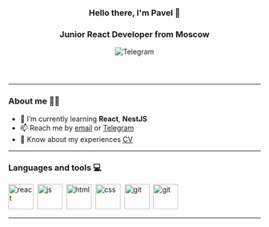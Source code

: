 <header id="header" align="center">
  <h3>Hello there, I'm Pavel 👋</h3>
  <h3>Junior React Developer from Moscow</h3>
  <div margin-top="10px" id="socials" align="center">
    <div id="telegram">
      <a href="https://t.me/we_we_13"></a>
      <img src="https://img.shields.io/badge/Telegram-blue?style=for-the-badge&logo=telegram&logoColor=white" alt="Telegram"/>
    </div>
  </div>
</header>

---

### About me 👨‍💻

- 🌱 I’m currently learning **React**, **NestJS**
- 📫 Reach me by [email](mailto:p.a.kononenkov@gmail.com) or [Telegram](https://t.me/we_we_13)
- 📄 Know about my experiences [CV](https://hh.ru/resume/35a08b4cff0937629d0039ed1f3170424e444e)

---

### Languages and tools 💻

<div id="languages">
  <img src="https://cdn.jsdelivr.net/gh/devicons/devicon/icons/react/react-original.svg" title="react" width="50" height="50"/>&nbsp;
  <img src="https://cdn.jsdelivr.net/gh/devicons/devicon/icons/javascript/javascript-original.svg" title="js" width="50" height="50"/>&nbsp;
  <img src="https://cdn.jsdelivr.net/gh/devicons/devicon/icons/html5/html5-original.svg" title="html" width="50" height="50"/>&nbsp;
  <img src="https://cdn.jsdelivr.net/gh/devicons/devicon/icons/css3/css3-original.svg" title="css" width="50" height="50"/>&nbsp;
  <img src="https://cdn.jsdelivr.net/gh/devicons/devicon/icons/git/git-plain.svg" title="git" width="50" height="50"/>&nbsp;
  <img src="https://cdn.jsdelivr.net/gh/devicons/devicon/icons/typescript/typescript-original.svg" title="git" width="50" height="50"/>&nbsp;
</div>

---

